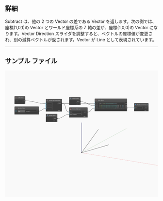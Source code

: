 ## 詳細
Subtract は、他の 2 つの Vector の差である Vector を返します。次の例では、座標(1,0,1)の Vector とワールド座標系の Z 軸の差が、座標(1,0,0)の Vector になります。Vector Direction スライダを調整すると、ベクトルの座標値が変更され、別の減算ベクトルが返されます。Vector が Line として表現されています。
___
## サンプル ファイル

![Subtract](./Autodesk.DesignScript.Geometry.Vector.Subtract_img.jpg)

